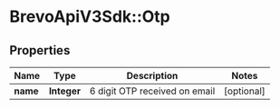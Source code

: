 # BrevoApiV3Sdk::Otp

## Properties
Name | Type | Description | Notes
------------ | ------------- | ------------- | -------------
**name** | **Integer** | 6 digit OTP received on email | [optional] 


